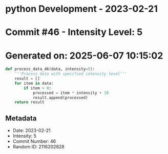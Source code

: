 ﻿# python Development - 2023-02-21
# Commit #46 - Intensity Level: 5
# Generated on: 2025-06-07 10:15:02
```python
def process_data_46(data, intensity=5):
    '''Process data with specified intensity level'''
    result = []
    for item in data:
        if item > 0:
            processed = item * intensity + 19
            result.append(processed)
    return result
```
## Metadata
- Date: 2023-02-21
- Intensity: 5
- Commit Number: 46
- Random ID: 2116202828
